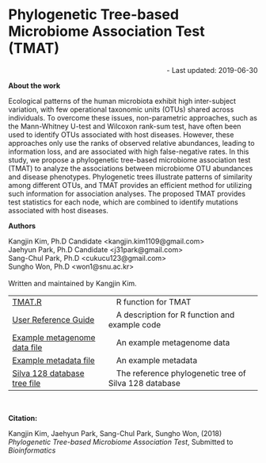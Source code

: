 # Phylogenetic  Tree-based Microbiome Association Test (TMAT)

<div style="text-align:right">
- Last updated: 2019-06-30
</div>

<b>About the work</b>
<p>
Ecological patterns of the human microbiota exhibit high inter-subject variation, with few operational taxonomic units (OTUs) shared across individuals. To overcome these issues, non-parametric approaches, such as the Mann-Whitney U-test and Wilcoxon rank-sum test, have often been used to identify OTUs associated with host diseases. However, these approaches only use the ranks of observed relative abundances, leading to information loss, and are associated with high false-negative rates. In this study, we propose a phylogenetic tree-based microbiome association test (TMAT) to analyze the associations between microbiome OTU abundances and disease phenotypes. Phylogenetic trees illustrate patterns of similarity among different OTUs, and TMAT provides an efficient method for utilizing such information for association analyses. The proposed TMAT provides test statistics for each node, which are combined to identify mutations associated with host diseases.
</p>
<b>Authors</b>
<p>
Kangjin Kim, Ph.D Candidate &lt;kangjin.kim1109@gmail.com&gt;<br />
Jaehyun Park, Ph.D Candidate &lt;j31park@gmail.com&gt;<br />
Sang-Chul Park, Ph.D &lt;cukucu123@gmail.com&gt;<br />
Sungho Won, Ph.D &lt;won1@snu.ac.kr&gt;<br />
<br />
Written and maintained by Kangjin Kim.
</p>

<table>
<tr><td><a href="http://viva1109.iptime.org/RFunctions/FunctionsTMAT/TMAT.R" download>TMAT.R</a></td><td>&emsp;R function for TMAT</td></tr>
<tr><td><a href="http://viva1109.iptime.org/paper/TMAT/Manual.html">User Reference Guide</a></td><td>&emsp;A description for R function and example code</td></tr>
<tr><td><a href="http://viva1109.iptime.org/paper/TMAT/otu_comp_new_silva.txt"  download>Example metagenome data file</a></td><td>&emsp;An example metagenome data</td></tr>
<tr><td><a href="http://viva1109.iptime.org/paper/TMAT/pheno_togo.csv"  download>Example metadata file</a></td><td>&emsp;An example metadata</td></tr>
<tr><td><a href="http://viva1109.iptime.org/paper/TMAT/97_otus.tre"  download>Silva 128 database tree file</a></td><td>&emsp;The reference phylogenetic tree of Silva 128 database</td></tr>
</table>
<br />

<b>Citation:</b>
<p>
Kangjin Kim, Jaehyun Park, Sang-Chul Park, Sungho Won, (2018) <i>Phylogenetic  Tree-based Microbiome Association Test</i>, Submitted to <i>Bioinformatics</i>
</p>
